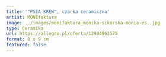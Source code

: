 ```yaml
---
title: '"PSIA KREW", czarka ceramiczna'
artist: MONIfaktura
image: ../images/monifaktura_monika-sikorska-monia-es..jpg
type: Ceramika
url: https://allegro.pl/oferta/12904962575
format: 8 x 9 cm
featured: false
---
```

